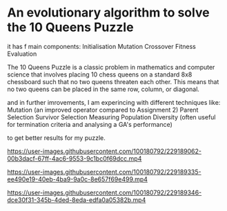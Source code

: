 #  An evolutionary algorithm to solve the 10 Queens Puzzle
it has f main components:
Initialisation
Mutation
Crossover
Fitness Evaluation

The 10 Queens Puzzle is a classic problem in mathematics and 
computer science that involves placing 10 chess queens on a standard 8x8 chessboard such that no two queens threaten each other.
This means that no two queens can be placed in the same row, column, or diagonal.

and in further imrovements, I am experincing with different techniques like:
Mutation (an improved operator compared to Assignment 2)
Parent Selection
Survivor Selection
Measuring Population Diversity (often useful for termination criteria and analysing a GA's performance)

to get better results for my puzzle.


https://user-images.githubusercontent.com/100180792/229189062-00b3dacf-67ff-4ac6-9553-9c1bc0f69dcc.mp4



https://user-images.githubusercontent.com/100180792/229189335-ee490e19-40eb-4ba9-9a0c-8e657f69e499.mp4



https://user-images.githubusercontent.com/100180792/229189346-dce30f31-345b-4ded-8eda-edfa0a05382b.mp4


